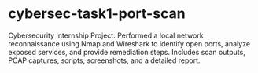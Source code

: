# cybersec-task1-port-scan
Cybersecurity Internship Project: Performed a local network reconnaissance using Nmap and Wireshark to identify open ports, analyze exposed services, and provide remediation steps. Includes scan outputs, PCAP captures, scripts, screenshots, and a detailed report.
